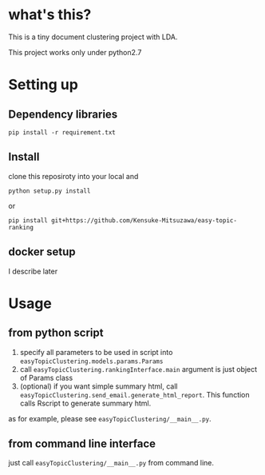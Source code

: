 # what's this?

This is a tiny document clustering project with LDA.

This project works only under python2.7

# Setting up

## Dependency libraries

    pip install -r requirement.txt

## Install

clone this reposiroty into your local and

    python setup.py install

or

    pip install git+https://github.com/Kensuke-Mitsuzawa/easy-topic-ranking

## docker setup

I describe later

    
# Usage

## from python script

1. specify all parameters to be used in script into `easyTopicClustering.models.params.Params`
2. call `easyTopicClustering.rankingInterface.main` argument is just object of Params class
3. (optional) if you want simple summary html, call `easyTopicClustering.send_email.generate_html_report`. This function calls Rscript to generate summary html.

as for example, please see `easyTopicClustering/__main__.py`.

## from command line interface

just call `easyTopicClustering/__main__.py` from command line.